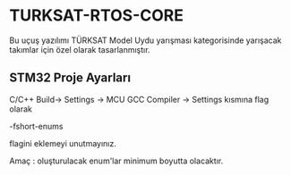 # TURKSAT-RTOS-CORE
Bu uçuş yazılımı TÜRKSAT Model Uydu yarışması kategorisinde yarışacak takımlar için özel olarak tasarlanmıştır.

## STM32 Proje Ayarları

C/C++ Build-> Settings -> MCU GCC Compiler -> Settings kısmına flag olarak

-fshort-enums

flagini eklemeyi unutmayınız.

Amaç : oluşturulacak enum'lar minimum boyutta olacaktır.

